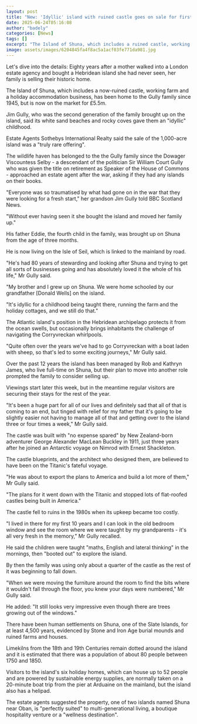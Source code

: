 ```yaml
---
layout: post
title: "New: 'Idyllic' island with ruined castle goes on sale for first time in 80 years"
date: 2025-06-24T05:16:08
author: "badely"
categories: [News]
tags: []
excerpt: "The Island of Shuna, which includes a ruined castle, working farm and a holiday accommodation business, is on sale for £5.5m."
image: assets/images/6204845fa4f8ac5a1acf03fe771da981.jpg
---
```


Let's dive into the details: Eighty years after a mother walked into a London estate agency and bought a Hebridean island she had never seen, her family is selling their historic home. 

The Island of Shuna, which includes a now-ruined castle, working farm and a holiday accommodation business, has been home to the Gully family since 1945, but is now on the market for £5.5m. 

Jim Gully, who was the second generation of the family brought up on the island, said its white sand beaches and rocky coves gave them an "idyllic" childhood. 

Estate Agents Sothebys International Realty said the sale of the 1,000-acre island was a "truly rare offering".

The wildlife haven has belonged to the the Gully family since the Dowager Viscountess Selby  - a descendant of the politician Sir William Court Gully who was given the title on retirement as Speaker of the House of Commons - approached an estate agent after the war, asking if they had any islands on their books. 

"Everyone was so traumatised by what had gone on in the war that they were looking for a fresh start," her grandson Jim Gully told BBC Scotland News. 

"Without ever having seen it she bought the island and moved her family up."

His father Eddie, the fourth child in the family, was brought up on Shuna from the age of three months. 

He is now living on the Isle of Seil, which is linked to the mainland by road.

"He's had 80 years of stewarding and looking after Shuna and trying to get all sorts of businesses going and has absolutely loved it the whole of his life," Mr Gully said. 

"My brother and I grew up on Shuna. We were home schooled by our grandfather [Donald Wells] on the island. 

"It's idyllic for a childhood being taught there, running the farm and the holiday cottages, and we still do that."

The Atlantic island's position in the Hebridean archipelago protects it from the ocean swells, but occasionally brings inhabitants the challenge of navigating the Corryvreckan whirlpools. 

"Quite often over the years we've had to go Corryvreckan with a boat laden with sheep, so that's led to some exciting journeys," Mr Gully said.

Over the past 12 years the island has been managed by Rob and Kathryn James, who live full-time on Shuna, but their plan to move into another role prompted the family to consider selling up. 

Viewings start later this week, but in the meantime regular visitors are securing their stays for the rest of the year. 

"It's been a huge part for all of our lives and definitely sad that all of that is coming to an end, but tinged with relief for my father that it's going to be slightly easier not having to manage all of that and getting over to the island three or four times a week," Mr Gully said.

The castle was built with "no expense spared" by New Zealand-born adventurer George Alexander MacLean Buckley in 1911, just three years after he joined an Antarctic voyage on Nimrod with Ernest Shackleton.

The castle blueprints, and the architect who designed them, are believed to have been on the Titanic's fateful voyage.

"He was about to export the plans to America and build a lot  more of them," Mr Gully said. 

"The plans for it went down with the Titanic and stopped lots of flat-roofed castles being built in America."

The castle fell to ruins in the 1980s when its upkeep became too costly.

"I lived in there for my first 10 years and I can look in the old bedroom window and see the room where we were taught by my grandparents - it's all very fresh in the memory," Mr Gully recalled.

He said the children were taught "maths, English and lateral thinking" in the mornings, then "booted out" to explore the island. 

By then the family was using only about a quarter of the castle as the rest of it was beginning to fall down.

"When we were moving the furniture around the room to find the bits where it wouldn't fall through the floor, you knew your days were numbered," Mr Gully said.

He added: "It still looks very impressive even though there are trees growing out of the windows."

There have been human settlements on Shuna, one of the Slate Islands, for at least 4,500 years, evidenced by Stone and Iron Age burial mounds and ruined farms and houses.

Limekilns from the 18th and 19th Centuries remain dotted around the island and it is estimated that there was a population of about 80 people between 1750 and 1850.

Visitors to the island's six holiday homes, which can house up to 52 people and are powered by sustainable energy supplies, are normally taken on a 20-minute boat trip from the pier at Arduaine on the mainland, but the island also has a helipad. 

The estate agents suggested the property, one of two islands named Shuna near Oban, is "perfectly suited" to multi-generational living, a boutique hospitality venture or a "wellness destination".

